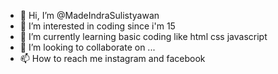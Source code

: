 - 👋 Hi, I’m @MadeIndraSulistyawan
- 👀 I’m interested in coding since i'm 15 
- 🌱 I’m currently learning basic coding like html css javascript
- 💞️ I’m looking to collaborate on ...
- 📫 How to reach me instagram and facebook

<!---
MadeIndraSulistyawan/MadeIndraSulistyawan is a ✨ special ✨ repository because its `README.md` (this file) appears on your GitHub profile.
You can click the Preview link to take a look at your changes.
--->
